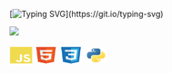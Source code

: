 [![Typing SVG](https://readme-typing-svg.demolab.com?font=Fira+Code&pause=1000&color=8600F7&center=true&width=435&lines=Hey%2C+my+name+is+Milla!;You're+welcome!)](https://git.io/typing-svg)

<div>
  <img height= "180em" src= "https://github-readme-stats.vercel.app/api?username=millaplompp&show_icons=true&theme=tokyonight"/> 
</div>

<div style="display: inline_block"><br>
  <img align="center" alt="Rafa-Js" height="30" width="40" src="https://raw.githubusercontent.com/devicons/devicon/master/icons/javascript/javascript-plain.svg">
  <img align="center" alt="Rafa-HTML" height="30" width="40" src="https://raw.githubusercontent.com/devicons/devicon/master/icons/html5/html5-original.svg">
  <img align="center" alt="Rafa-CSS" height="30" width="40" src="https://raw.githubusercontent.com/devicons/devicon/master/icons/css3/css3-original.svg">
  <img align="center" alt="Rafa-Python" height="30" width="40" src="https://raw.githubusercontent.com/devicons/devicon/master/icons/python/python-original.svg">
</div>
